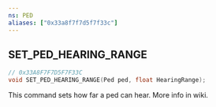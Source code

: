 ```yaml
---
ns: PED
aliases: ["0x33a8f7f7d5f7f33c"]
---
```

## SET_PED_HEARING_RANGE

```c
// 0x33A8F7F7D5F7F33C
void SET_PED_HEARING_RANGE(Ped ped, float HearingRange);
```

This command sets how far a ped can hear. More info in wiki.

